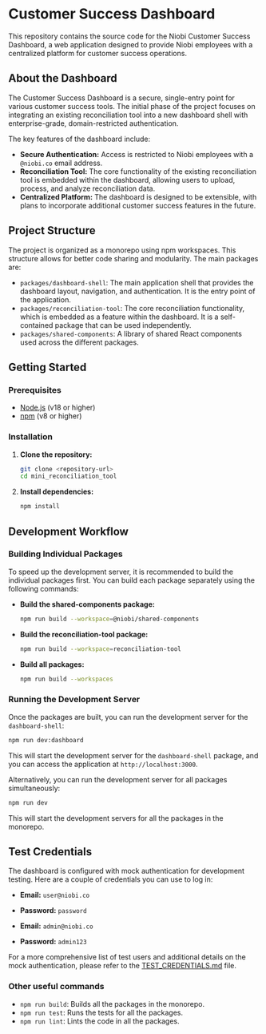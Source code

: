 # Customer Success Dashboard

This repository contains the source code for the Niobi Customer Success Dashboard, a web application designed to provide Niobi employees with a centralized platform for customer success operations.

## About the Dashboard

The Customer Success Dashboard is a secure, single-entry point for various customer success tools. The initial phase of the project focuses on integrating an existing reconciliation tool into a new dashboard shell with enterprise-grade, domain-restricted authentication.

The key features of the dashboard include:

- **Secure Authentication:** Access is restricted to Niobi employees with a `@niobi.co` email address.
- **Reconciliation Tool:** The core functionality of the existing reconciliation tool is embedded within the dashboard, allowing users to upload, process, and analyze reconciliation data.
- **Centralized Platform:** The dashboard is designed to be extensible, with plans to incorporate additional customer success features in the future.

## Project Structure

The project is organized as a monorepo using npm workspaces. This structure allows for better code sharing and modularity. The main packages are:

- `packages/dashboard-shell`: The main application shell that provides the dashboard layout, navigation, and authentication. It is the entry point of the application.
- `packages/reconciliation-tool`: The core reconciliation functionality, which is embedded as a feature within the dashboard. It is a self-contained package that can be used independently.
- `packages/shared-components`: A library of shared React components used across the different packages.

## Getting Started

### Prerequisites

- [Node.js](https://nodejs.org/) (v18 or higher)
- [npm](https://www.npmjs.com/) (v8 or higher)

### Installation

1.  **Clone the repository:**

    ```bash
    git clone <repository-url>
    cd mini_reconciliation_tool
    ```

2.  **Install dependencies:**

    ```bash
    npm install
    ```

## Development Workflow

### Building Individual Packages

To speed up the development server, it is recommended to build the individual packages first. You can build each package separately using the following commands:

- **Build the shared-components package:**

  ```bash
  npm run build --workspace=@niobi/shared-components
  ```

- **Build the reconciliation-tool package:**

  ```bash
  npm run build --workspace=reconciliation-tool
  ```

- **Build all packages:**

  ```bash
  npm run build --workspaces
  ```

### Running the Development Server

Once the packages are built, you can run the development server for the `dashboard-shell`:

```bash
npm run dev:dashboard
```

This will start the development server for the `dashboard-shell` package, and you can access the application at `http://localhost:3000`.

Alternatively, you can run the development server for all packages simultaneously:

```bash
npm run dev
```

This will start the development servers for all the packages in the monorepo.

## Test Credentials

The dashboard is configured with mock authentication for development testing. Here are a couple of credentials you can use to log in:

- **Email:** `user@niobi.co`
- **Password:** `password`

- **Email:** `admin@niobi.co`
- **Password:** `admin123`

For a more comprehensive list of test users and additional details on the mock authentication, please refer to the [TEST_CREDENTIALS.md](packages/dashboard-shell/TEST_CREDENTIALS.md) file.

### Other useful commands

- `npm run build`: Builds all the packages in the monorepo.
- `npm run test`: Runs the tests for all the packages.
- `npm run lint`: Lints the code in all the packages.
